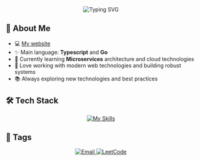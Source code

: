 <div align="center">
  <img src="https://readme-typing-svg.herokuapp.com?font=Fira+Code&pause=1000&color=FF77FF&center=true&vCenter=true&width=435&lines=Hi+%F0%9F%91%8B%2C+I'm+cheng;learning+to+be+a+Full+Stack+Developer;Always+learning+new+things" alt="Typing SVG" />
</div>

## 🚀 About Me

- 💻 [My website]()
- ✨ Main language: **Typescript** and **Go**
- 🌱 Currently learning **Microservices** architecture and cloud technologies
- 🔧 Love working with modern web technologies and building robust systems
- 📚 Always exploring new technologies and best practices

## 🛠️ Tech Stack

<p align="center">
  <a href="https://skillicons.dev"><img src="https://skillicons.dev/icons?i=html,css,javascript,typescript,react,vuejs,nextjs,redux,pinia,bun,nodejs,express,prisma,sass,tailwindcss,golang,java,spring,python,mysql,redis,mongodb,docker,vercel,nginx,git,linux&theme=dark&perline=9" alt="My Skills" /></a>
</p>

## 📌 Tags

<div align="center">
  <a href="mailto:bo99645bo@gmail.com">
    <img src="https://img.shields.io/badge/Email-bo99645bo@gmail.com-blue?style=for-the-badge&logo=gmail&logoColor=white" alt="Email" />
  </a>
  <a href="https://www.leetcode.com/cheng1110" target="_blank">
    <img src="https://img.shields.io/badge/LeetCode-cheng1110-orange?style=for-the-badge&logo=leetcode&logoColor=white" alt="LeetCode" />
  </a>
</div>
